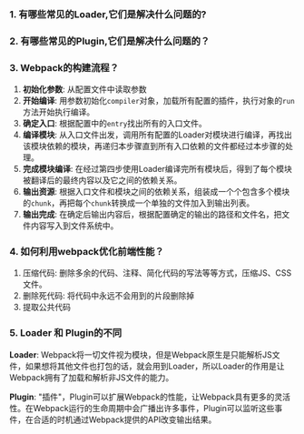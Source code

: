 ### 1. 有哪些常见的Loader,它们是解决什么问题的?

### 2. 有哪些常见的Plugin,它们是解决什么问题的？
### 3. Webpack的构建流程？

1. **初始化参数**: 从配置文件中读取参数
2. **开始编译**: 用参数初始化`compiler`对象，加载所有配置的插件，执行对象的`run`方法开始执行编译。
3. **确定入口**: 根据配置中的`entry`找出所有的入口文件。
4. **编译模块**: 从入口文件出发，调用所有配置的Loader对模块进行编译，再找出该模块依赖的模块，再递归本步骤直到所有入口依赖的文件都经过本步骤的处理。
5. **完成模块编译**: 在经过第四步使用Loader编译完所有模块后，得到了每个模块被翻译后的最终内容以及它之间的依赖关系。
6. **输出资源**: 根据入口文件和模块之间的依赖关系，组装成一个个包含多个模块的`chunk`，再把每个`chunk`转换成一个单独的文件加入到输出列表。
7. **输出完成**: 在确定后输出内容后，根据配置确定的输出的路径和文件名，把文件内容写入到文件系统中。

### 4. 如何利用webpack优化前端性能？
1. 压缩代码: 删除多余的代码、注释、简化代码的写法等等方式，压缩JS、CSS文件。
2. 删除死代码: 将代码中永远不会用到的片段删除掉
3. 提取公共代码

### 5. Loader 和 Plugin的不同
**Loader**: Webpack将一切文件视为模块，但是Webpack原生是只能解析JS文件，如果想将其他文件也打包的话，就会用到Loader，所以Loader的作用是让Webpack拥有了加载和解析非JS文件的能力。

**Plugin**: "插件"，Plugin可以扩展Webpack的性能，让Webpack具有更多的灵活性。在Webpack运行的生命周期中会广播出许多事件，Plugin可以监听这些事件，在合适的时机通过Webpack提供的API改变输出结果。
